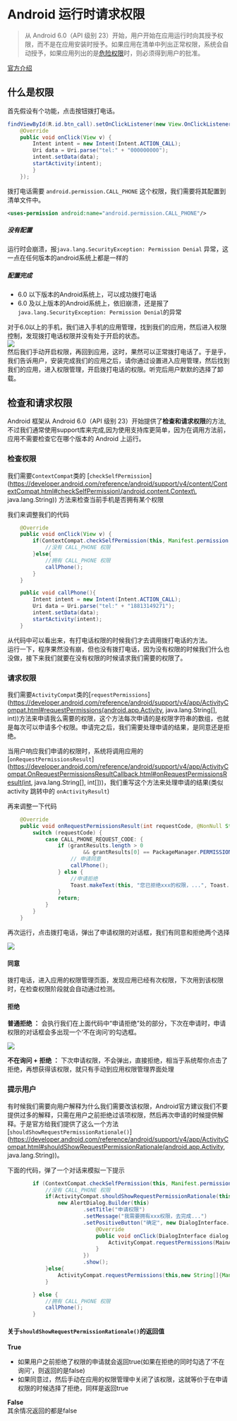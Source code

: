 # Android 运行时请求权限


> 从 Android 6.0（API 级别 23）开始，用户开始在应用运行时向其授予权限，而不是在应用安装时授予。如果应用在清单中列出正常权限，系统会自动授予，如果应用列出的是[危险权限](https://developer.android.com/guide/topics/security/permissions.html#normal-dangerous)时，则必须得到用户的批准。 
 
[官方介绍](https://developer.android.com/training/permissions/requesting.html)

## 什么是权限
首先假设有个功能，点击按钮拨打电话。

```java
findViewById(R.id.btn_call).setOnClickListener(new View.OnClickListener() {
	@Override
	public void onClick(View v) {
  		Intent intent = new Intent(Intent.ACTION_CALL);
  		Uri data = Uri.parse("tel:" + "000000000");
  		intent.setData(data);
  		startActivity(intent);
  		}
  	});
```  
拨打电话需要 `android.permission.CALL_PHONE` 这个权限，我们需要将其配置到清单文件中。

```xml
<uses-permission android:name="android.permission.CALL_PHONE"/>
```  

##### 没有配置  
运行时会崩溃，报`java.lang.SecurityException: Permission Denial`  异常，这一点在任何版本的android系统上都是一样的  
  
##### 配置完成  
* 6.0 以下版本的Android系统上，可以成功拨打电话
* 6.0 及以上版本的Android系统上，依旧崩溃，还是报了`java.lang.SecurityException: Permission Denial`的异常

对于6.0以上的手机，我们进入手机的应用管理，找到我们的应用，然后进入权限控制，发现拨打电话权限并没有处于开启的状态。   
![](image/N001.png)  
然后我们手动开启权限，再回到应用，这时，果然可以正常拨打电话了。于是乎，我们告诉用户，安装完成我们的应用之后，请你通过设置进入应用管理，然后找到我们的应用，进入权限管理，开启拨打电话的权限。听完后用户默默的选择了卸载。  

## 检查和请求权限
Android 框架从 Android 6.0（API 级别 23）开始提供了**检查和请求权限**的方法,不过我们通常使用support库来完成,因为使用支持库更简单，因为在调用方法前，应用不需要检查它在哪个版本的 Android 上运行。   

### 检查权限
我们需要`ContextCompat`类的 [`checkSelfPermission`](https://developer.android.com/reference/android/support/v4/content/ContextCompat.html#checkSelfPermission\(android.content.Context\, java.lang.String\)) 方法来检查当前手机是否拥有某个权限
  
我们来调整我们的代码  

``` java
    @Override
    public void onClick(View v) {
        if(ContextCompat.checkSelfPermission(this, Manifest.permission.CALL_PHONE) != PackageManager.PERMISSION_GRANTED){
            //没有 CALL_PHONE 权限
        }else{
            //拥有 CALL_PHONE 权限
            callPhone();
        }
    }

    public void callPhone(){
        Intent intent = new Intent(Intent.ACTION_CALL);
        Uri data = Uri.parse("tel:" + "18813149271");
        intent.setData(data);
        startActivity(intent);
    }
```
从代码中可以看出来，有打电话权限的时候我们才去调用拨打电话的方法。  
运行一下，程序果然没有崩，但也没有拨打电话，因为没有权限的时候我们什么也没做，接下来我们就要在没有权限的时候请求我们需要的权限了。  

### 请求权限

我们需要`ActivityCompat`类的[`requestPermissions`](https://developer.android.com/reference/android/support/v4/app/ActivityCompat.html#requestPermissions(android.app.Activity, java.lang.String[], int))方法来申请我么需要的权限，这个方法每次申请的是权限字符串的数组，也就是每次可以申请多个权限。申请完之后，我们需要处理申请的结果，是同意还是拒绝。  
  
当用户响应我们申请的权限时，系统将调用应用的 [`onRequestPermissionsResult`](https://developer.android.com/reference/android/support/v4/app/ActivityCompat.OnRequestPermissionsResultCallback.html#onRequestPermissionsResult(int, java.lang.String[], int[]))，我们重写这个方法来处理申请的结果(类似 activity 跳转中的 `onActivityResult`)

再来调整一下代码

```java
    @Override
    public void onRequestPermissionsResult(int requestCode, @NonNull String[] permissions, @NonNull int[] grantResults) {
        switch (requestCode) {
            case CALL_PHONE_REQUEST_CODE: {
                if (grantResults.length > 0
                        && grantResults[0] == PackageManager.PERMISSION_GRANTED) {
                    // 申请同意
                    callPhone();
                } else {
                	//申请拒绝
                	Toast.makeText(this, "您已拒绝xxx的权限，...", Toast.LENGTH_SHORT).show();
                }
                return;
            }
        }
    }

```  

再次运行，点击拨打电话，弹出了申请权限的对话框，我们有同意和拒绝两个选择

![](image/N002.png)

#### 同意  
拨打电话，进入应用的权限管理页面，发现应用已经有次权限，下次用到该权限时，在检查权限阶段就会自动通过检测。

#### 拒绝  
**普通拒绝 ：** 会执行我们在上面代码中“申请拒绝”处的部分，下次在申请时，申请权限的对话框会多出现一个‘不在询问’的勾选框。

![](image/N003.png)  

**不在询问 + 拒绝 ：** 下次申请权限，不会弹出，直接拒绝，相当于系统帮你点击了拒绝，再想获得该权限，就只有手动到应用权限管理界面处理

### 提示用户  

有时候我们需要向用户解释为什么我们需要改该权限，Android官方建议我们不要提供过多的解释，只需在用户之前拒绝过该项权限，然后再次申请的时候提供解释。于是官方给我们提供了这么一个方法 [`shouldShowRequestPermissionRationale()`](https://developer.android.com/reference/android/support/v4/app/ActivityCompat.html#shouldShowRequestPermissionRationale(android.app.Activity, java.lang.String))。

下面的代码，弹了一个对话来模拟一下提示

```java
        if (ContextCompat.checkSelfPermission(this, Manifest.permission.CALL_PHONE) != PackageManager.PERMISSION_GRANTED) {
            //没有 CALL_PHONE 权限
            if(ActivityCompat.shouldShowRequestPermissionRationale(this,Manifest.permission.CALL_PHONE)){
                new AlertDialog.Builder(this)
                        .setTitle("申请权限")
                        .setMessage("我需要拥有xxx权限，去完成...")
                        .setPositiveButton("确定", new DialogInterface.OnClickListener() {
                            @Override
                            public void onClick(DialogInterface dialog, int which) {
                                ActivityCompat.requestPermissions(MainActivity.this,new String[]{Manifest.permission.CALL_PHONE},CALL_PHONE_REQUEST_CODE);
                            }
                        })
                        .show();
            }else{
                ActivityCompat.requestPermissions(this,new String[]{Manifest.permission.CALL_PHONE},CALL_PHONE_REQUEST_CODE);
            }

        } else {
            //拥有 CALL_PHONE 权限
            callPhone();
        }
```

#### 关于`shouldShowRequestPermissionRationale()`的返回值
**True**   

* 如果用户之前拒绝了权限的申请就会返回true(如果在拒绝的同时勾选了‘不在询问’，则返回的是false)
* 如果同意过，然后手动在应用的权限管理中关闭了该权限，这就等价于在申请权限的时候选择了拒绝，同样是返回true

**False**  
其余情况返回的都是false





 







